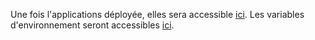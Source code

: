 Une fois l'applications déployée, elles sera accessible [ici](datawarehouse-integration-pr{{pullRequestId}}.review.pix.fr).
Les variables d'environnement seront accessibles [ici](https://dashboard.scalingo.com/apps/osc-fr1/pix-datawarehouse-integration-pr{{pullRequestId}}/environment).
